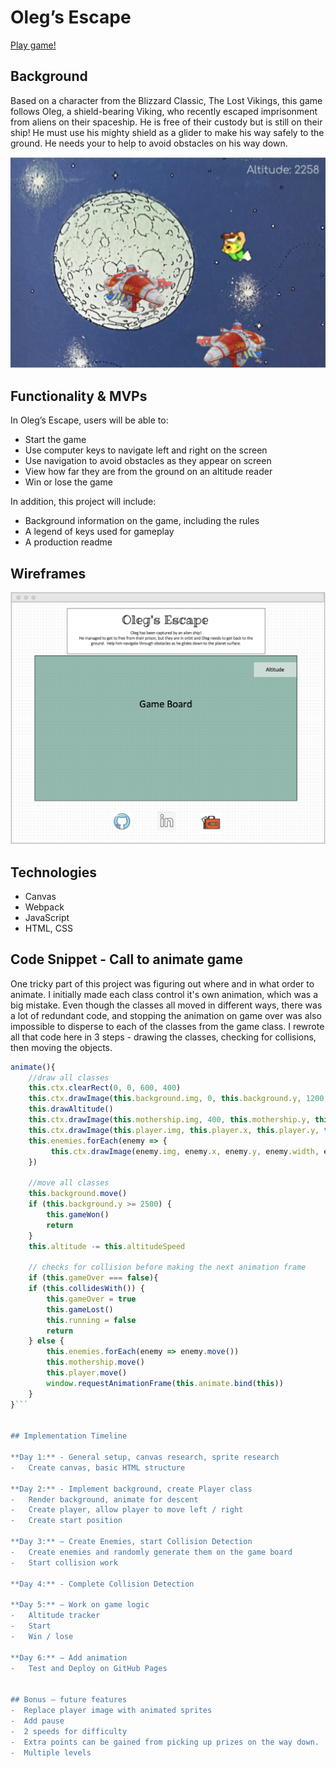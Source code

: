 # Oleg’s Escape

[Play game!](https://helenedwards.github.io/Olafs-Escape/ "Olaf's Escape")

## Background 

Based on a character from the Blizzard Classic, The Lost Vikings, this game follows Oleg, a shield-bearing Viking, who recently escaped imprisonment from aliens on their spaceship.  He is free of their custody but is still on their ship!  He must use his mighty shield as a glider to make his way safely to the ground.  He needs your to help to avoid obstacles on his way down.

![scree_grab](images/Screen_Grab.png)

## Functionality & MVPs

In Oleg’s Escape, users will be able to:
-   Start the game
-	Use computer keys to navigate left and right on the screen 
-	Use navigation to avoid obstacles as they appear on screen
-	View how far they are from the ground on an altitude reader
-	Win or lose the game

In addition, this project will include:
-	Background information on the game, including the rules
-	A legend of keys used for gameplay
-	A production readme 


## Wireframes

![wireframe](images/Wireframes.png)

## Technologies

-	Canvas
-	Webpack
-	JavaScript
-	HTML, CSS

## Code Snippet - Call to animate game

One tricky part of this project was figuring out where and in what order to animate.  I initially made each class control it's own animation, which was a big mistake.  Even though the classes all moved in different ways, there was a lot of redundant code, and stopping the animation on game over was also impossible to disperse to each of the classes from the game class.  I rewrote all that code here in 3 steps - drawing the classes, checking for collisions, then moving the objects.  

```javascript
animate(){
    //draw all classes
    this.ctx.clearRect(0, 0, 600, 400)
    this.ctx.drawImage(this.background.img, 0, this.background.y, 1200, 3500, 0, 0, 600, 1771);
    this.drawAltitude()
    this.ctx.drawImage(this.mothership.img, 400, this.mothership.y, this.mothership.width, this.mothership.height )
    this.ctx.drawImage(this.player.img, this.player.x, this.player.y, this.player.width, this.player.height)
    this.enemies.forEach(enemy => {
         this.ctx.drawImage(enemy.img, enemy.x, enemy.y, enemy.width, enemy.height)
    })

    //move all classes
    this.background.move()
    if (this.background.y >= 2500) {
        this.gameWon()
        return 
    } 
    this.altitude -= this.altitudeSpeed

    // checks for collision before making the next animation frame
    if (this.gameOver === false){
    if (this.collidesWith()) {
        this.gameOver = true
        this.gameLost()
        this.running = false
        return
    } else {
        this.enemies.forEach(enemy => enemy.move())
        this.mothership.move()
        this.player.move()
        window.requestAnimationFrame(this.animate.bind(this))
    }
}```


## Implementation Timeline

**Day 1:** - General setup, canvas research, sprite research
-   Create canvas, basic HTML structure

**Day 2:** - Implement background, create Player class 
-	Render background, animate for descent 
-   Create player, allow player to move left / right
-	Create start position

**Day 3:** – Create Enemies, start Collision Detection
-   Create enemies and randomly generate them on the game board
-   Start collision work

**Day 4:** - Complete Collision Detection 

**Day 5:** – Work on game logic
-	Altitude tracker
-	Start
-	Win / lose

**Day 6:** – Add animation
-   Test and Deploy on GitHub Pages


## Bonus – future features
-  Replace player image with animated sprites
-  Add pause
-  2 speeds for difficulty
-  Extra points can be gained from picking up prizes on the way down. 
-  Multiple levels
